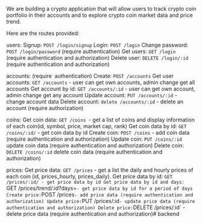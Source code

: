 We are building a crypto application that will allow users to track crypto coin portfolio in their accounts and to explore crypto coin market data and price trend. 

Here are the routes provided:

users:
Signup: `POST /login/signup` 
Login: `POST /login` 
Change password: `POST /login/password` (require authentication)
Get users: `GET /login` (require authentication and authorization)
Delete user: `DELETE /login/:id` (require authentication and authorization)

accounts: (require  authentication)
Create: `POST /accounts` 
Get user accounts: `GET /accounts` - user can get own accounts, admin change get all accounts
Get account by id: `GET /accounts/:id` - user can get own account, admin change get any account
Update account: `PUT /accounts/:id` - change account data
Delete account: `delete /accounts/:id` - delete an account (require authorization)

coins:
Get coin data: `GET /coins `- get a list of coins and display information of each coin(id, symbol, price, market cap, rank)
Get coin data by id: `GET /coins/:id/` - get coin data by id 
Create coin: `POST /coins` - add coin data (require authentication and authorization)
Update coin: `PUT /coins/:id` update coin data (require authentication and authorization)
Delete coin: `DELETE /coins/:id` delete coin data (require authentication and authorization)

prices:
Get price data: `GET /prices` - get a list the daily and hourly prices of each coin (id, prices_hourly, prices_daily).
Get price data by id: `GET /prices/:id/ - get price data by id
Get price data by id and days: `GET /prices/trend/:id?days=` - get price data by id for a period of days
Create price: `POST /prices` - add price data (require authentication and authorization)
Update price: `PUT /prices/:id` - update price data (require authentication and authorization)
Delete price: `DELETE /prices/:id` - delete price data (require authentication and authorization)# backend
